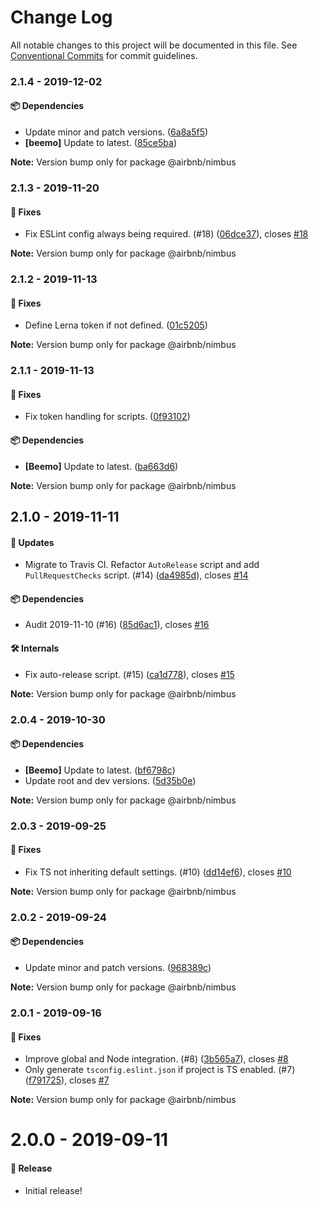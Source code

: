 # Change Log

All notable changes to this project will be documented in this file.
See [Conventional Commits](https://conventionalcommits.org) for commit guidelines.

### 2.1.4 - 2019-12-02

#### 📦 Dependencies

- Update minor and patch versions. ([6a8a5f5](https://github.com/airbnb/nimbus/commit/6a8a5f5))
- **[beemo]** Update to latest. ([85ce5ba](https://github.com/airbnb/nimbus/commit/85ce5ba))

**Note:** Version bump only for package @airbnb/nimbus





### 2.1.3 - 2019-11-20

#### 🐞 Fixes

- Fix ESLint config always being required. (#18) ([06dce37](https://github.com/airbnb/nimbus/commit/06dce37)), closes [#18](https://github.com/airbnb/nimbus/issues/18)

**Note:** Version bump only for package @airbnb/nimbus





### 2.1.2 - 2019-11-13

#### 🐞 Fixes

- Define Lerna token if not defined. ([01c5205](https://github.com/airbnb/nimbus/commit/01c5205))

**Note:** Version bump only for package @airbnb/nimbus





### 2.1.1 - 2019-11-13

#### 🐞 Fixes

- Fix token handling for scripts. ([0f93102](https://github.com/airbnb/nimbus/commit/0f93102))

#### 📦 Dependencies

- **[Beemo]** Update to latest. ([ba663d6](https://github.com/airbnb/nimbus/commit/ba663d6))

**Note:** Version bump only for package @airbnb/nimbus





## 2.1.0 - 2019-11-11

#### 🚀 Updates

- Migrate to Travis CI. Refactor `AutoRelease` script and add `PullRequestChecks` script. (#14) ([da4985d](https://github.com/airbnb/nimbus/commit/da4985d)), closes [#14](https://github.com/airbnb/nimbus/issues/14)

#### 📦 Dependencies

- Audit 2019-11-10 (#16) ([85d6ac1](https://github.com/airbnb/nimbus/commit/85d6ac1)), closes [#16](https://github.com/airbnb/nimbus/issues/16)

#### 🛠 Internals

- Fix auto-release script. (#15) ([ca1d778](https://github.com/airbnb/nimbus/commit/ca1d778)), closes [#15](https://github.com/airbnb/nimbus/issues/15)

**Note:** Version bump only for package @airbnb/nimbus





### 2.0.4 - 2019-10-30

#### 📦 Dependencies

- **[Beemo]** Update to latest. ([bf6798c](https://github.com/airbnb/nimbus/commit/bf6798c))
- Update root and dev versions. ([5d35b0e](https://github.com/airbnb/nimbus/commit/5d35b0e))

**Note:** Version bump only for package @airbnb/nimbus





### 2.0.3 - 2019-09-25

#### 🐞 Fixes

- Fix TS not inheriting default settings. (#10) ([dd14ef6](https://github.com/airbnb/nimbus/commit/dd14ef6)), closes [#10](https://github.com/airbnb/nimbus/issues/10)

**Note:** Version bump only for package @airbnb/nimbus





### 2.0.2 - 2019-09-24

#### 📦 Dependencies

- Update minor and patch versions. ([968389c](https://github.com/airbnb/nimbus/commit/968389c))

**Note:** Version bump only for package @airbnb/nimbus





### 2.0.1 - 2019-09-16

#### 🐞 Fixes

- Improve global and Node integration. (#8) ([3b565a7](https://github.com/airbnb/nimbus/commit/3b565a7)), closes [#8](https://github.com/airbnb/nimbus/issues/8)
- Only generate `tsconfig.eslint.json` if project is TS enabled. (#7) ([f791725](https://github.com/airbnb/nimbus/commit/f791725)), closes [#7](https://github.com/airbnb/nimbus/issues/7)

**Note:** Version bump only for package @airbnb/nimbus





# 2.0.0 - 2019-09-11

#### 🎉 Release

- Initial release!
